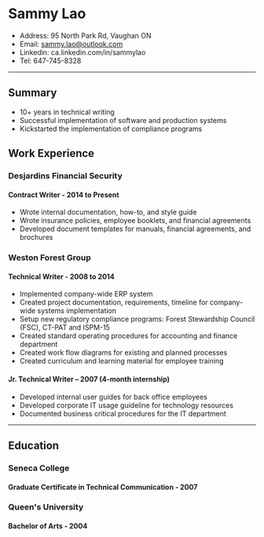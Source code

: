 # Sammy Lao
- Address: 95 North Park Rd, Vaughan ON
- Email: sammy.lao@outlook.com
- Linkedin: ca.linkedin.com/in/sammylao
- Tel: 647-745-8328

----
## Summary
- 10+ years in technical writing
- Successful implementation of software and production systems
- Kickstarted the implementation of compliance programs

## Work Experience
### Desjardins Financial Security
####  Contract Writer - 2014 to Present
- Wrote internal documentation, how-to, and style guide
- Wrote insurance policies, employee booklets, and financial agreements
- Developed document templates for manuals, financial agreements, and brochures


### Weston Forest Group
#### Technical Writer - 2008 to 2014
- Implemented company-wide ERP system
- Created project documentation, requirements, timeline for company-wide systems implementation
- Setup new regulatory compliance programs: Forest Stewardship Council (FSC), CT-PAT and ISPM-15 
- Created standard operating procedures for accounting and finance department
- Created work flow diagrams for existing and planned processes
- Created curriculum and learning material for employee training

#### Jr. Technical Writer – 2007 (4-month internship) 
- Developed internal user guides for back office employees
- Developed corporate IT usage guideline for technology resources
- Documented business critical procedures for the IT department

----

## Education
### Seneca College
#### Graduate Certificate in Technical Communication - 2007

### Queen's University
#### Bachelor of Arts - 2004